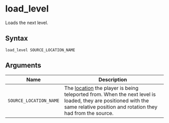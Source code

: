 # load_level

Loads the next level.

## Syntax

```
load_level SOURCE_LOCATION_NAME
```

## Arguments

| Name                   | Description                                                                                                                                                                                                 |
| ---------------------- | ----------------------------------------------------------------------------------------------------------------------------------------------------------------------------------------------------------- |
| `SOURCE_LOCATION_NAME` | The [location](../level_objects/location.md) the player is being teleported from. When the next level is loaded, they are positioned with the same relative position and rotation they had from the source. |
